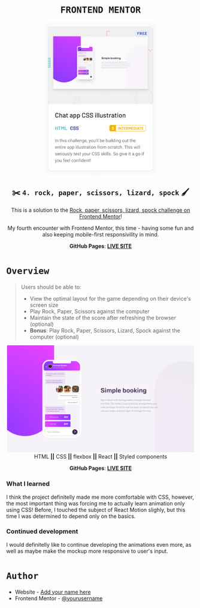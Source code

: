 <h1 align="center"><code>FRONTEND MENTOR</code></h1>

<div align="center">
  <a href="https://www.frontendmentor.io/challenges/sunnyside-agency-landing-page-7yVs3B6ef">
    <img src="https://github.com/OktawiaRogowicz/CSS-mobile-app-mockup/blob/main/img_1.png"
      alt="Frontend mentor challenge"
      width="300"/>
  </a>
</div>

<h2 align="center">✂️ <code>4. rock, paper, scissors, lizard, spock</code> 🖌️</h2>

<div align="center">
This is a solution to the <a href="https://www.frontendmentor.io/challenges/rock-paper-scissors-game-pTgwgvgH">Rock, paper, scissors, lizard, spock challenge on Frontend Mentor</a>! 

My fourth encounter with Frontend Mentor, this time - having some fun and also keeping mobile-first responsivility in mind.

<strong>GitHub Pages</strong>: <a href="https://oktawiarogowicz.github.io/rock-paper-scissors-lizard-spock/"><strong>LIVE SITE</strong></a>
</div>

<h1><code>Overview</code></h1>

> Users should be able to:
> 
>- View the optimal layout for the game depending on their device's screen size
>- Play Rock, Paper, Scissors against the computer
>- Maintain the state of the score after refreshing the browser (optional)
>- **Bonus**: Play Rock, Paper, Scissors, Lizard, Spock against the computer (optional)



<div align="center">
  <img src="https://github.com/OktawiaRogowicz/CSS-mobile-app-mockup/blob/main/img.png"
    alt="Screenshot" width="500"/>
</div>



<div align="center">
  HTML <strong>||</strong> CSS <strong>||</strong> flexbox <strong>||</strong> React <strong>||</strong> Styled components
  
  <strong>GitHub Pages</strong>: <a href="https://oktawiarogowicz.github.io/rock-paper-scissors-lizard-spock/"><strong>LIVE SITE</strong></a>
</div>

### What I learned
I think the project definitelly made me more comfortable with CSS, however, the most important thing was forcing me to actually learn animation only using CSS! Before, I touched the subject of React Motion slighly, but this time I was determined to depend only on the basics.

### Continued development
I would definitelly like to continue developing the animations even more, as well as maybe make the mockup more responsive to user's input.

<h1><code>Author</code></h1>

- Website - [Add your name here](https://www.your-site.com)
- Frontend Mentor - [@yourusername](https://www.frontendmentor.io/profile/yourusername)
